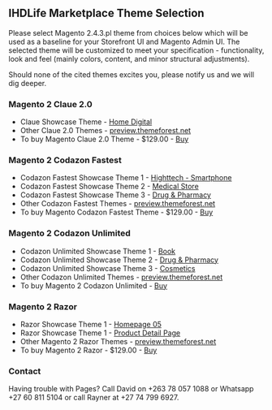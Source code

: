 ## IHDLife Marketplace Theme Selection

Please select Magento 2.4.3.pl theme from choices below which will be used as a baseline for your Storefront UI and Magento Admin UI. The selected theme will be customized to meet your specification - functionality, look and feel (mainly colors, content, and minor structural adjustments).

Should none of the cited themes excites you, please notify us and we will dig deeper.

### Magento 2 Claue 2.0
- Claue Showcase Theme - [Home Digital](https://claue2.arrowtheme.com/ru/)
- Other Claue 2.0 Themes - [preview.themeforest.net](https://preview.themeforest.net/item/claue-clean-minimal-magento-2-theme/full_screen_preview/20155150)
- To buy Magento Claue 2.0 Theme - $129.00 - [Buy](https://themeforest.net/item/claue-clean-minimal-magento-2-theme/20155150)

### Magento 2 Codazon Fastest
- Codazon Fastest Showcase Theme 1 - [Highttech - Smartphone ](http://magento2-fastest.codazon.com/hightech_en/)
- Codazon Fastest Showcase Theme 2 - [Medical Store](http://magento2-fastest.codazon.com/medical_en)
- Codazon Fastest Showcase Theme 3 - [Drug & Pharmacy](http://magento2-fastest.codazon.com/drug_english)
- Other Codazon Fastest Themes - [preview.themeforest.net](http://preview.themeforest.net/item/fastest-magento-2-themes-magento-212-magento-19-multipurpose-responsive-theme-10-design/full_screen_preview/16178989)
- To buy Magento Codazon Fastest Theme - $129.00 - [Buy](https://themeforest.net/item/fastest-magento-2-themes-magento-212-magento-19-multipurpose-responsive-theme-10-design/16178989)

### Magento 2 Codazon Unlimited
- Codazon Unlimited Showcase Theme 1 - [Book](http://magento2-unlimited.codazon.com/store24_en/)
- Codazon Unlimited Showcase Theme 2 - [Drug & Pharmacy](http://magento2-unlimited.codazon.com/store8_en)
- Codazon Unlimited Showcase Theme 3 - [Cosmetics](http://magento2-unlimited.codazon.com/store15_en)
- Other Codazon Unlimited Themes - [preview.themeforest.net](http://preview.themeforest.net/item/infinit-magento-2-magento-1-theme-multipurpose-responsive-theme/full_screen_preview/22432458)
- To buy Magento 2 Codazon Unlimited - [Buy](https://themeforest.net/item/infinit-magento-2-magento-1-theme-multipurpose-responsive-theme/22432458)

### Magento 2 Razor
- Razor Showcase Theme 1 - [Homepage 05](https://blueskytechmage.com/razor/it/)
- Razor Showcase Theme 1 - [Product Detail Page](https://blueskytechmage.com/razor/it/vitra-asterisk-wall-clock-1.html)
- Other Magento 2 Razor Themes - [preview.themeforest.net](https://preview.themeforest.net/item/razor-responsive-magento-2-theme/full_screen_preview/22700929)
- To buy Magento 2 Razor - $129.00 - [Buy](https://themeforest.net/item/razor-responsive-magento-2-theme/22700929)

### Contact

Having trouble with Pages? Call David on +263 78 057 1088 or Whatsapp +27 60 811 5104 or call Rayner at +27 74 799 6927.

